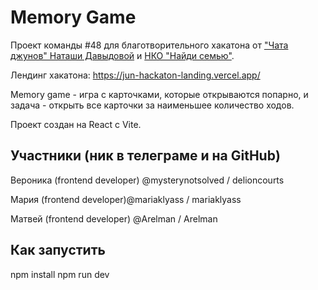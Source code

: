 # Memory Game 

Проект команды #48 для благотворительного хакатона от ["Чата джунов" Наташи Давыдовой](https://t.me/natti_jun_front_chat) и [НКО "Найди семью"](https://sirota.ru/).

Лендинг хакатона: https://jun-hackaton-landing.vercel.app/

Memory game - игра с карточками, которые открываются попарно, и задача - открыть все карточки за наименьшее количество ходов.

Проект создан на React с Vite.

## Участники (ник в телеграме и на GitHub)

Вероника (frontend developer) @mysterynotsolved / delioncourts

Мария (frontend developer)@mariaklyass / mariaklyass

Матвей (frontend developer) @Arelman / Arelman


## Как запустить 

npm install 
npm run dev
